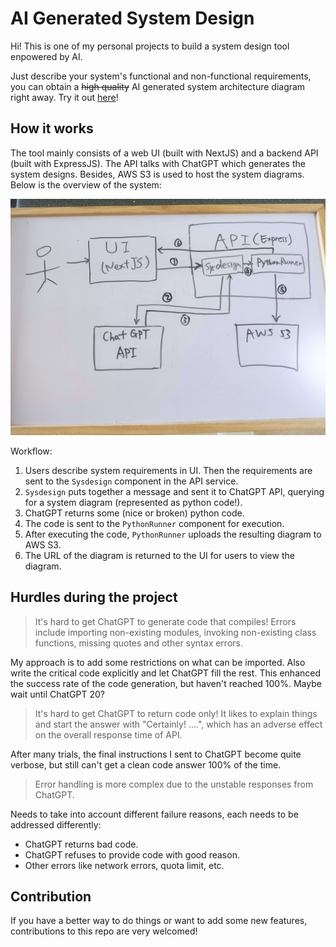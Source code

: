 # AI Generated System Design

Hi! This is one of my personal projects to build a system design tool enpowered by AI.

Just describe your system's functional and non-functional requirements, you can obtain a ~~high quality~~ AI generated system architecture diagram right away. Try it out [here](https://www.ai-sysdesign.com/)!

## How it works

The tool mainly consists of a web UI (built with NextJS) and a backend API (built with ExpressJS). The API talks with ChatGPT which generates the system designs. Besides, AWS S3 is used to host the system diagrams. Below is the overview of the system:

![System Overview](./sys-overview.jpg "System Overview")

Workflow:

1. Users describe system requirements in UI. Then the requirements are sent to the `Sysdesign` component in the API service.
2. `Sysdesign` puts together a message and sent it to ChatGPT API, querying for a system diagram (represented as python code!).
3. ChatGPT returns some (nice or broken) python code.
4. The code is sent to the `PythonRunner` component for execution.
5. After executing the code, `PythonRunner` uploads the resulting diagram to AWS S3.
6. The URL of the diagram is returned to the UI for users to view the diagram.

## Hurdles during the project

> It's hard to get ChatGPT to generate code that compiles! Errors include importing non-existing modules, invoking non-existing class functions, missing quotes and other syntax errors.

My approach is to add some restrictions on what can be imported. Also write the critical code explicitly and let ChatGPT fill the rest. This enhanced the success rate of the code generation, but haven't reached 100%. Maybe wait until ChatGPT 20?

> It's hard to get ChatGPT to return code only! It likes to explain things and start the answer with "Certainly! ....", which has an adverse effect on the overall response time of API.

After many trials, the final instructions I sent to ChatGPT become quite verbose, but still can't get a clean code answer 100% of the time.

> Error handling is more complex due to the unstable responses from ChatGPT.

Needs to take into account different failure reasons, each needs to be addressed differently:

- ChatGPT returns bad code.
- ChatGPT refuses to provide code with good reason.
- Other errors like network errors, quota limit, etc.

## Contribution

If you have a better way to do things or want to add some new features, contributions to this repo are very welcomed!
